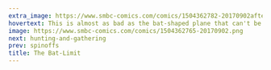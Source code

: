 ```yaml
---
extra_image: https://www.smbc-comics.com/comics/1504362782-20170902after.png
hovertext: This is almost as bad as the bat-shaped plane that can't be steered.
image: https://www.smbc-comics.com/comics/1504362765-20170902.png
next: hunting-and-gathering
prev: spinoffs
title: The Bat-Limit
---
```

